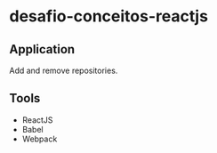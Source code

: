 # desafio-conceitos-reactjs

## Application

Add and remove repositories.

## Tools

-   ReactJS
-   Babel
-   Webpack
